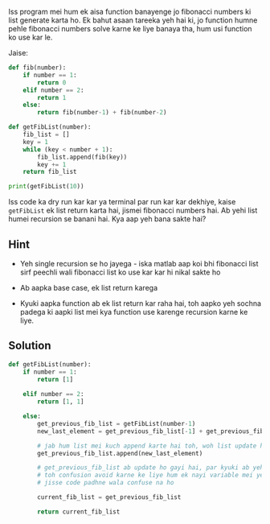 Iss program mei hum ek aisa function banayenge jo fibonacci numbers ki list generate karta ho. Ek bahut asaan tareeka yeh hai ki, jo function humne pehle fibonacci numbers solve karne ke liye banaya tha, hum usi function ko use kar le.

Jaise:

```python
def fib(number):
    if number == 1:
        return 0
    elif number == 2:
        return 1
    else:
        return fib(number-1) + fib(number-2)

def getFibList(number):
    fib_list = []
    key = 1
    while (key < number + 1):
        fib_list.append(fib(key))
        key += 1
    return fib_list

print(getFibList(10))
```

Iss code ka dry run kar kar ya terminal par run kar kar dekhiye, kaise `getFibList` ek list return karta hai, jismei fibonacci numbers hai. Ab yehi list humei recursion se banani hai. Kya aap yeh bana sakte hai?

## Hint

- Yeh single recursion se ho jayega - iska matlab aap koi bhi fibonacci list sirf peechli wali fibonacci list ko use kar kar hi nikal sakte ho

- Ab aapka base case, ek list return karega
  
- Kyuki aapka function ab ek list return kar raha hai, toh aapko yeh sochna padega ki aapki list mei kya function use karenge recursion karne ke liye.

## Solution
```python
def getFibList(number):
    if number == 1:
        return [1]
        
    elif number == 2:
        return [1, 1]

    else:
        get_previous_fib_list = getFibList(number-1)
        new_last_element = get_previous_fib_list[-1] + get_previous_fib_list[-2]

        # jab hum list mei kuch append karte hai toh, woh list update ho jaati hai
        get_previous_fib_list.append(new_last_element)

        # get_previous_fib_list ab update ho gayi hai, par kyuki ab yeh current list hai, previous nahi\
        # toh confusion avoid karne ke liye hum ek nayi variable mei yeh list daal kar return karenge
        # jisse code padhne wala confuse na ho

        current_fib_list = get_previous_fib_list

        return current_fib_list
```